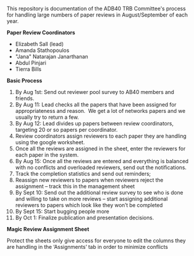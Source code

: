This repository is documentation of the ADB40 TRB Committee's process for handling large numbers of paper reviews in August/September of each year.

__Paper Review Coordinators__
 - Elizabeth Sall (lead)
 - Amanda Stathopoulos
 - "Jana" Natarajan Janarthanan 
 - Abdul Pinjari
 - Tierra Bills

__Basic Process__
1. By Aug 1st: Send out reviewer pool survey to AB40 members and friends.
1. By Aug 11: Lead checks all the papers that have been assigned for appropriateness and reason.  We get a lot of networks papers and we usually try to return a few.
2. By Aug 12: Lead divides up papers between review coordinators, targeting 20 or so papers per coordinator.
3. Review coordinators assign reviewers to each paper they are handling using the google worksheet. 
4. Once all the reviews are assigned in the sheet, enter the reviewers for each paper in the system.
5. By Aug 15: Once all the reviews are entered and everything is balanced with no conflicts and overloaded reviewers, send out the notifications.
6. Track the completion statistics and send out reminders; 
7. Reassign new reviewers to papers when reviewers reject the assignment – track this in the management sheet
7. By Sept 10: Send out the additional review survey to see who is done and willing to take on more reviews – start assigning additional reviewers to papers which look like they won’t be completed
8. By Sept 15: Start bugging people more
9. By Oct 1: Finalize publication and presentation decisions.

__Magic Review Assignment Sheet__

Protect the sheets only give access for everyone to edit the columns they are handling in the ‘Assignments’ tab in order to minimize conflicts
